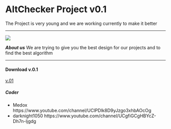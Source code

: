 AltChecker Project v0.1
===
The Project is very young and we are working currently to make it better

---

<img src="http://veiv.de/AltChecker.png">


***About us***
We are trying to give you the best design for our projects and to find the best algorithm 

---

<h4>Download v.0.1</h4>
<a href="http:/veiv.de/AltChecker.zip">v.01</a>



<h5>Coder</h5>
<ul>
<li> Medox https://www.youtube.com/channel/UClPDlk8D9yJzgo3xhbAOcOg</li>
<li> darknight1050 https://www.youtube.com/channel/UCgfiGCgHBYcZ-Dh7n-ljgdg</li>
</ul>


